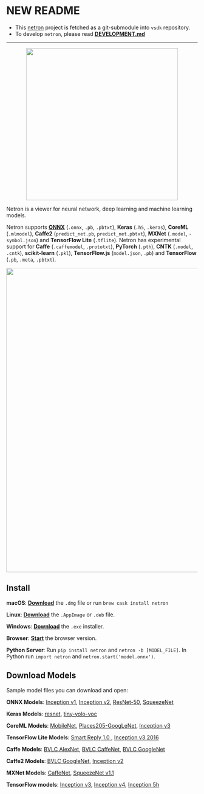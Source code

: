 # NEW README

- This [netron](https://github.com/lutzroeder/netron) project is fetched as a git-submodule into `vsdk` repository.
- To develop `netron`, please read [**DEVELOPMENT.md**](../netron/DEVELOPMENT.md)

---

<p align='center'><a href='https://github.com/lutzroeder/netron'><img width='400' src='media/logo.png'/></a></p>

Netron is a viewer for neural network, deep learning and machine learning models. 

Netron supports **[ONNX](http://onnx.ai)** (`.onnx`, `.pb`, `.pbtxt`), **Keras** (`.h5`, `.keras`), **CoreML** (`.mlmodel`), **Caffe2** (`predict_net.pb`, `predict_net.pbtxt`), **MXNet** (`.model`, `-symbol.json`) and **TensorFlow Lite** (`.tflite`). Netron has experimental support for **Caffe** (`.caffemodel`, `.prototxt`), **PyTorch** (`.pth`), **CNTK** (`.model`, `.cntk`), **scikit-learn** (`.pkl`), **TensorFlow.js** (`model.json`, `.pb`) and **TensorFlow** (`.pb`, `.meta`, `.pbtxt`).

<p align='center'><a href='https://www.lutzroeder.com/ai'><img src='media/screenshot.png' width='800'></a></p>

## Install

**macOS**: [**Download**](https://github.com/lutzroeder/netron/releases/latest) the `.dmg` file or run `brew cask install netron`

**Linux**: [**Download**](https://github.com/lutzroeder/netron/releases/latest) the `.AppImage` or `.deb` file. 

**Windows**: [**Download**](https://github.com/lutzroeder/netron/releases/latest) the `.exe` installer.

**Browser**: [**Start**](https://www.lutzroeder.com/ai/netron) the browser version.

**Python Server**: Run `pip install netron` and `netron -b [MODEL_FILE]`. In Python run `import netron` and `netron.start('model.onnx')`.

## Download Models

Sample model files you can download and open:

**ONNX Models**: [Inception v1](https://s3.amazonaws.com/download.onnx/models/inception_v1.tar.gz), [Inception v2](https://s3.amazonaws.com/download.onnx/models/inception_v2.tar.gz), [ResNet-50](https://s3.amazonaws.com/download.onnx/models/resnet50.tar.gz), [SqueezeNet](https://s3.amazonaws.com/download.onnx/models/squeezenet.tar.gz)

**Keras Models**: [resnet](https://github.com/Hyperparticle/one-pixel-attack-keras/raw/master/networks/models/resnet.h5), [tiny-yolo-voc](https://github.com/hollance/YOLO-CoreML-MPSNNGraph/raw/master/Convert/yad2k/model_data/tiny-yolo-voc.h5)

**CoreML Models**: [MobileNet](https://docs-assets.developer.apple.com/coreml/models/MobileNet.mlmodel), [Places205-GoogLeNet](https://docs-assets.developer.apple.com/coreml/models/GoogLeNetPlaces.mlmodel), [Inception v3](https://docs-assets.developer.apple.com/coreml/models/Inceptionv3.mlmodel)

**TensorFlow Lite Models**: [Smart Reply 1.0 ](https://storage.googleapis.com/download.tensorflow.org/models/tflite/smartreply_1.0_2017_11_01.zip), [Inception v3 2016](https://storage.googleapis.com/download.tensorflow.org/models/tflite/inception_v3_slim_2016_android_2017_11_10.zip)

**Caffe Models**: [BVLC AlexNet](http://dl.caffe.berkeleyvision.org/bvlc_alexnet.caffemodel), [BVLC CaffeNet](http://dl.caffe.berkeleyvision.org/bvlc_reference_caffenet.caffemodel), [BVLC GoogleNet](http://dl.caffe.berkeleyvision.org/bvlc_googlenet.caffemodel)

**Caffe2 Models**: [BVLC GoogleNet](https://github.com/caffe2/models/raw/master/bvlc_googlenet/predict_net.pb), [Inception v2](https://github.com/caffe2/models/raw/master/inception_v2/predict_net.pb)

**MXNet Models**: [CaffeNet](http://data.dmlc.ml/models/imagenet/squeezenet/squeezenet_v1.1-symbol.json), [SqueezeNet v1.1](https://mxnet.incubator.apache.org/model_zoo/index.html)

**TensorFlow models**: [Inception v3](https://storage.googleapis.com/download.tensorflow.org/models/inception_v3_2016_08_28_frozen.pb.tar.gz), [Inception v4](https://storage.googleapis.com/download.tensorflow.org/models/inception_v4_2016_09_09_frozen.pb.tar.gz), [Inception 5h](https://storage.googleapis.com/download.tensorflow.org/models/inception5h.zip)
